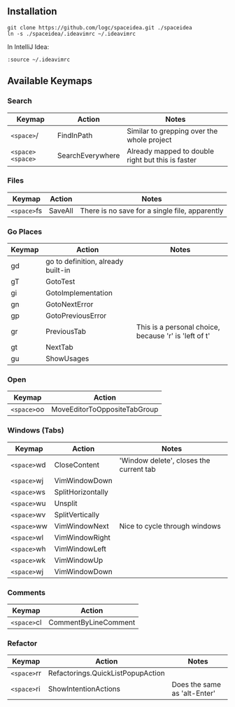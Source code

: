 ## Installation

```
git clone https://github.com/logc/spaceidea.git ./spaceidea
ln -s ./spaceidea/.ideavimrc ~/.ideavimrc
```

In IntelliJ Idea:

```
:source ~/.ideavimrc
```

## Available Keymaps

### Search
| Keymap           | Action           | Notes                                                     |
|------------------|------------------|-----------------------------------------------------------|
| `<space>`/       | FindInPath       | Similar to grepping over the whole project                |
| `<space><space>` | SearchEverywhere | Already mapped to double right <shift> but this is faster |

### Files
| Keymap      | Action  | Notes                                          |
|-------------|---------|------------------------------------------------|
| `<space>`fs | SaveAll | There is no save for a single file, apparently |

### Go Places
| Keymap | Action                             | Notes                                                 |
|--------|------------------------------------|-------------------------------------------------------|
| gd     | go to definition, already built-in |                                                       |
| gT     | GotoTest                           |                                                       |
| gi     | GotoImplementation                 |                                                       |
| gn     | GotoNextError                      |                                                       |
| gp     | GotoPreviousError                  |                                                       |
| gr     | PreviousTab                        | This is a personal choice, because 'r' is 'left of t' |
| gt     | NextTab                            |                                                       |
| gu     | ShowUsages                         |                                                       |

### Open
| Keymap      | Action                       |
|-------------|------------------------------|
| `<space>`oo | MoveEditorToOppositeTabGroup |

### Windows (Tabs)
| Keymap      | Action            | Notes                                   |
|-------------|-------------------|-----------------------------------------|
| `<space>`wd | CloseContent      | 'Window delete', closes the current tab |
| `<space>`wj | VimWindowDown     |                                         |
| `<space>`ws | SplitHorizontally |                                         |
| `<space>`wu | Unsplit           |                                         |
| `<space>`wv | SplitVertically   |                                         |
| `<space>`ww | VimWindowNext     | Nice to cycle through windows           |
| `<space>`wl | VimWindowRight    |                                         |
| `<space>`wh | VimWindowLeft     |                                         |
| `<space>`wk | VimWindowUp       |                                         |
| `<space>`wj | VimWindowDown     |                                         |

### Comments
| Keymap      | Action               |
|-------------|----------------------|
| `<space>`cl | CommentByLineComment |

### Refactor
| Keymap      | Action                            | Notes                        |
|-------------|-----------------------------------|------------------------------|
| `<space>`rr | Refactorings.QuickListPopupAction |                              |
| `<space>`ri | ShowIntentionActions              | Does the same as 'alt-Enter' |
